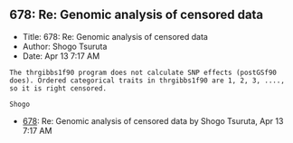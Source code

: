 ## 678: Re: Genomic analysis of censored data

- Title: 678: Re: Genomic analysis of censored data
- Author: Shogo Tsuruta
- Date: Apr 13 7:17 AM

```
The thrgibbs1f90 program does not calculate SNP effects (postGSf90 does). Ordered categorical traits in thrgibbs1f90 are 1, 2, 3, ...., so it is right censored.

Shogo
```

- [678](0678.md): Re: Genomic analysis of censored data by Shogo Tsuruta, Apr 13 7:17 AM

